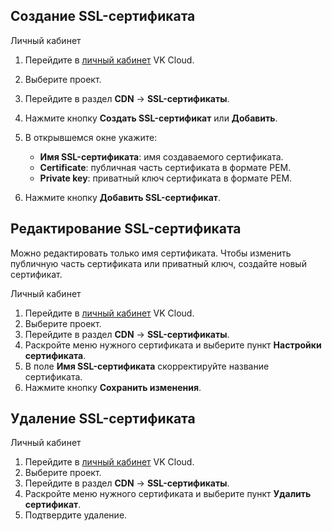 ## Создание SSL-сертификата

<tabs>
<tablist>
<tab>Личный кабинет</tab>
</tablist>
<tabpanel>

1. Перейдите в [личный кабинет](https://mcs.mail.ru/app/) VK Cloud.
1. Выберите проект.
1. Перейдите в раздел **CDN** → **SSL-сертификаты**.
1. Нажмите кнопку **Создать SSL-сертификат** или **Добавить**.
1. В открывшемся окне укажите:

   - **Имя SSL-сертификата**: имя создаваемого сертификата.
   - **Certificate**: публичная часть сертификата в формате PEM.
   - **Private key**: приватный ключ сертификата в формате PEM.

1. Нажмите кнопку **Добавить SSL-сертификат**.

</tabpanel>
</tabs>

## Редактирование SSL-сертификата

<warn>

Можно редактировать только имя сертификата. Чтобы изменить публичную часть сертификата или приватный ключ, создайте новый сертификат.

</warn>

<tabs>
<tablist>
<tab>Личный кабинет</tab>
</tablist>
<tabpanel>

1. Перейдите в [личный кабинет](https://mcs.mail.ru/app/) VK Cloud.
1. Выберите проект.
1. Перейдите в раздел **CDN** → **SSL-сертификаты**.
1. Раскройте меню нужного сертификата и выберите пункт **Настройки сертификата**.
1. В поле **Имя SSL-сертификата** скорректируйте название сертификата.
1. Нажмите кнопку **Сохранить изменения**.

</tabpanel>
</tabs>

## Удаление SSL-сертификата

<tabs>
<tablist>
<tab>Личный кабинет</tab>
</tablist>
<tabpanel>

1. Перейдите в [личный кабинет](https://mcs.mail.ru/app/) VK Cloud.
1. Выберите проект.
1. Перейдите в раздел **CDN** → **SSL-сертификаты**.
1. Раскройте меню нужного сертификата и выберите пункт **Удалить сертификат**.
1. Подтвердите удаление.

</tabpanel>
</tabs>
